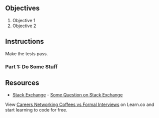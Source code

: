 ## Objectives

1. Objective 1
2. Objective 2

## Instructions

Make the tests pass.

### Part 1: Do Some Stuff

## Resources

* [Stack Exchange](http://www.stackexchange.com) - [Some Question on Stack Exchange](http://www.stackexchange.com/questions/123)

<p data-visibility='hidden'>View <a href='https://learn.co/lessons/careers-networking-coffees-vs-formal-interviews'>Careers Networking Coffees vs Formal Interviews</a> on Learn.co and start learning to code for free.</p>
